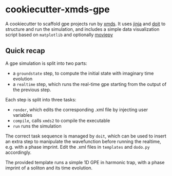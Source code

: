 # cookiecutter-xmds-gpe
A cookiecutter to scaffold gpe projects run by [xmds](http://www.xmds.org/index.html). It uses [jinja](https://jinja.palletsprojects.com/en/2.11.x/) and [doit](https://pydoit.org/) to structure and run the simulation, and includes a simple data visualization script based on `matplotlib` and optionally [moviepy](https://zulko.github.io/moviepy/)

## Quick recap

A gpe simulation is split into two parts:

- a `groundstate` step, to compute the initial state with imaginary time evolution
- a `realtime` step, which runs the real-time gpe starting from the output of the previous step.

Each step is split into three tasks:

- `render`, which edits the corresponding .xml file by injecting user variables
- `compile`, calls `xmds2` to compile the executable
- `run` runs the simulation

The correct task sequence is managed by `doit`, which can be used to insert an extra step to manipulate the wavefunction before running the realtime, e.g. with a phase imprint. Edit the .xml files in `templates` and `dodo.py` accordingly.

The provided template runs a simple 1D GPE in harmonic trap, with a phase imprint of a soliton and its time evolution.
